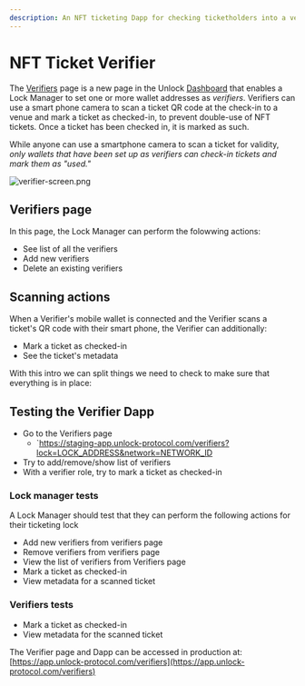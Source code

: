 ```yaml
---
description: An NFT ticketing Dapp for checking ticketholders into a venue at an event.
---
```


# NFT Ticket Verifier

The [Verifiers](https://app.unlock-protocol.com/verifiers) page is a new page in the Unlock [Dashboard](/basics/new-to-unlock/deploying-a-lock) that enables a Lock Manager to set one or more wallet addresses as *verifiers*. Verifiers can use a smart phone camera to scan a ticket QR code at the check-in to a venue and mark a ticket as checked-in, to prevent double-use of NFT tickets. Once a ticket has been checked in, it is marked as such. 

While anyone can use a smartphone camera to scan a ticket for validity, *only wallets that have been set up as verifiers can check-in tickets and mark them as "used."*

![verifier-screen.png](/img/more/verifier-screen.png)

## Verifiers page

In this page, the Lock Manager can perform the folowwing actions: 

- See list of all the verifiers
- Add new verifiers
- Delete an existing verifiers

## Scanning actions

When a Verifier's mobile wallet is connected and the Verifier scans a ticket's QR code with their smart phone, the Verifier can additionally:

- Mark a ticket as checked-in
- See the ticket's metadata

With this intro we can split things we need to check to make sure that everything is in place:

## Testing the Verifier Dapp

- Go to the Verifiers page
    - `https://staging-app.unlock-protocol.com/verifiers?lock=LOCK_ADDRESS&network=NETWORK_ID
- Try to add/remove/show list of verifiers
- With a verifier role, try to mark a ticket as checked-in

### Lock manager tests

A Lock Manager should test that they can perform the following actions for their ticketing lock
- Add new verifiers from verifiers page
- Remove verifiers from verifiers page
- View the list of verifiers from Verifiers page
- Mark a ticket as checked-in
- View metadata for a scanned ticket

### Verifiers tests

- Mark a ticket as checked-in
- View metadata for the scanned ticket

The Verifier page and Dapp can be accessed in production at:
[https://app.unlock-protocol.com/verifiers](https://app.unlock-protocol.com/verifiers)
